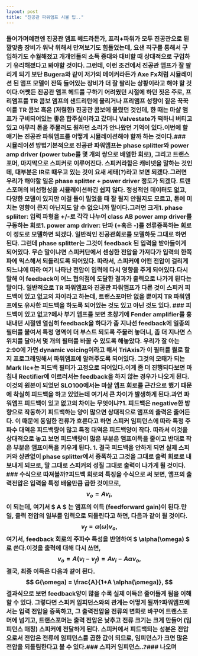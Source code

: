 ```yaml
---
layout: post
title: "진공관 파워앰프 시뮬 팁.."
---
```


### 들어가며예전엔 진공관 앰프 헤드라든가, 프리+파워가 모두 진공관으로 된 깔맞춤 장비가 워낙 위해서 만져보기도 힘들었는데, 요샌 직구를 통해서 구입하기도 수월해졌고 개개인들의 소득 증대와 대비할 때 상대적으로 구입하기 유리해졌다고 봐야할 것이다. 그런데, 이런 조건에서 진공관 앰프가 잘 팔리게 되기 보단 Bugera와 같이 저가의 메이커라든가 Axe Fx처럼 시뮬레이션 된 앰프 모델이 잔뜩 들어있는 장비가 더 잘 팔리는 상황이라고 해야 할 것이다.어쨋든 진공관 앰프 헤드를 구하기 어려웠던 시절에 하던 짓은 주로, 프리앰프를 TR 콤보 앰프의 샌드리턴에 물리거나 프리앰프 성향이 짙은 꾹꾹이를 TR 콤보 혹은 (저렴한) 진공관 콤보에 물렸던 것인데, 한 때는 마샬 앰프가 구비되어있는 좋은 합주실이라고 갔더니 Valvestate가 떡하니 버티고 있고 아무리 톤을 주물러도 원하던 소리가 안나왔던 기억이 있다.이번에 할 얘기는 진공관 파워앰프를 어떻게 시뮬레이션해야 할까 하는 것이다.### 시뮬레이션 방법기본적으로 진공관 파워앰프는 phase splitter와 power amp driver (power tube를 몇 개의 쌍으로 배열한 회로), 그리고 트랜스포머, 마지막으로 스피커로 이루어진다. 스피커라함은 캐비넷을 말하는 것인데, 대부분은 IR로 때우고 있는 것이 요새 세태(?)라고 보면 되겠다.그러면 우리가 해야할 일은 phase splitter + power driver 정도가 되겠다. 트랜스포머의 비선형성을 시뮬레이션하긴 쉽지 않다. 정성적인 데이터도 없고, 다양한 모델이 있지만 이걸 들이 밀었을 때 잘 될지 안될지도 모르고, 톤에 미치는 영향이 큰지 아닌지도 알 수 없으니까 말이다.그러면 크게1. phase spliiter: 입력 파형을 +/-로 각각 나누어 class AB power amp driver를 구동하는 회로1. power amp driver: 단파 (+혹은 -)를 전류증폭하는 회로이 정도로 모델하면 되겠다. 일반적인 진공관회로를 모델하듯 그대로 하면 된다. 그런데 phase splitter는 그것이 feedback 된 입력을 받아들이게 되어있다. 무슨 말이냐면 스피커단에서 센싱한 전압을 가져다가 입력의 한쪽 파에 믹스해서 되돌리도록 되어있다. 따라서, 스피커에 어떤 전압이 걸리게 되느냐에 따라 여기 나타난 전압이 입력에 다시 영향을 주게 되어있다.다시 말해 이 feedback이 어느 협의점에 도달한 결과가 출력으로 나가게 된다는 말이다. 일반적으로 TR 파워앰프와 진공관 파워앰프가 다른 것이 스피커 피드백이 있고 없고의 차이라고 하는데, 트랜스포머만 없을 뿐이지 TR 파워앰프에도 유사한 피드백을 하도록 되어있는 것도 있고 아닌 것도 있다. ### 피드백이 있고 없고?메사 부기 앰프를 보면 초창기에 Fender amplifier를 흉내내던 시절엔 열심히 feedback을 하다가 좀 지나선 feedback에 일종의 필터를 붙여서 특정 영역이 더 부스트 되도록 주물러 놓더니, 좀 더 지나면 스위치를 달아서 몇 개의 필터를 바꿀 수 있도록 해놓았다. 우리가 잘 아는 2:90에 가면 dynamic voicing이라고 해서 TriAxis가 이 필터를 뭘로 할지 프로그래밍해서 파워앰프에 알려주도록 되어있다. 그것의 모태가 되는 Mark IIc+는 피드백 필터가 고정으로 되어있다.이게 좀 더 진행되다보면 마침내 Rectifier에 이르러서는 feedback을 하지 않는 경우가 나오게 된다. 이것의 원본이 되었던 SLO100에서는 마샬 앰프 회로를 근간으로 했기 때문에 착실히 피드백을 하고 있었는데 여기서 큰 차이가 발생하게 된다.과연 파워앰프 피드백이 있고 없고의 차이는 무엇이냐?1. 피드백은 negative한 방향으로 작동하기 피드백하는 양이 많으면 상대적으로 앰프의 출력은 줄어든다. 이 때문에 동일한 전류가 흐른다고 하면 스피커 임피던스에 따라 특정 주파수 대역은 피드백량이 많고 특정 대역은 피드백양이 작다. 따라서 이것을 상대적으로 놓고 보면 피드백량이 많은 부분은 앰프이득을 줄이고 반대로 작은 부분은 앰프이득을 키우게 된다. 1. 결국 피드백을 안하게 되면 실제 스피커와 상관없이 phase splitter에서 증폭하고 그것을 그대로 출력 회로로 내보내게 되므로, 말 그대로 스피커의 성질 그대로 출력이 나가게 될 것이다. ### 수식으로 따져볼까?피드백 회로의 특징을 수식으로 써 보면, 앰프의 출력전압은 입력을 특정 배율만큼 곱한 것이므로,$$ v_o = A v_i, $$이 되는데, 여기서 $ A $ 는 앰프의 이득 (feedforward gain)이 된다.만일, 출력 전압의 일부를 입력으로 되돌린다고 하면, 다음과 같이 될 것이다.$$ v_f = \alpha (\omega) v_o, $$여기서, feedback 회로의 주파수 특성을 반영하여 $ \alpha(\omega) $ 로 쓴다.이것을 출력에 대해 다시 쓰면,$$ v_o = A (v_i-v_f) = A v_i- A \alpha v_o,$$결국, 최종 이득은 다음과 같이 된다.$$ G(\omega) = \frac{A}{1+A \alpha(\omega)}, $$결과식으로 보면 feedback양이 많을 수록 실제 이득은 줄어들게 됨을 이해할 수 있다. 그렇다면 스피커 임피던스와의 관계는 어떻게 될까?파워앰프에서는 입력 전압을 증폭하고, 그 출력전압을 전류의 변화로 바꾸어 트랜스포머에 넘기고, 트랜스포머는 출력 전압은 낮추고 전류 크기는 크게 만들어 (임피던스 매칭) 스피커에 전달하게 된다. 스피커에서 피드백되는 성분은 전압으로서 전압은 전류에 임피던스를 곱한 값이 되므로, 임피던스가 크면 많은 전압을 되돌림한다고 볼 수 있다.### 스피커 임피던스..?### 나오며

